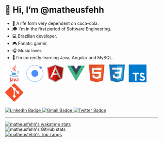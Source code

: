 
# 👋 Hi, I’m @matheusfehh


- 🥤 A life form very dependent on coca-cola.
- 🎓 I'm in the first period of Software Engineering.
- 💻 Brazilian developer. 
- 🎮 Fanatic gamer.
- 🎧 Music lover.
- 🌱 I’m currently learning Java, Angular and MySQL.

<div>
    <img src="https://github.com/devicons/devicon/blob/master/icons/java/java-original-wordmark.svg"    title="Java" alt="Java" width="60" height="60"/>&nbsp;
    <img src="https://github.com/devicons/devicon/blob/master/icons/ionic/ionic-original.svg"    title="Ionic" alt="Ionic" width="auto" height="60"/>&nbsp;
    <img src="https://github.com/devicons/devicon/blob/master/icons/angularjs/angularjs-original.svg"    title="Angular" alt="Angular" width="auto" height="60"/>&nbsp;
    <img src="https://github.com/devicons/devicon/blob/master/icons/vuejs/vuejs-original.svg" title="VueJS" alt="VueJS" width="60" height="60"/>&nbsp;
    <img src="https://github.com/devicons/devicon/blob/master/icons/html5/html5-original.svg"   title="HTML5" alt="HTML" width="60" height="60"/>&nbsp;
    <img src="https://github.com/devicons/devicon/blob/master/icons/css3/css3-original.svg"   title="CSS3" alt="CSS" width="60" height="60"/>&nbsp;
    <img src="https://github.com/devicons/devicon/blob/master/icons/typescript/typescript-original.svg" title="TypeScript" alt="TypeScript" width="60" height="60"/>&nbsp;
    <img src="https://github.com/devicons/devicon/blob/master/icons/git/git-original.svg" title="Git" alt="Git" width="60" height="60"/>&nbsp;
</div>

<br>

<div id="badges">
    <a href = "https://www.linkedin.com/in/matheus-pronhow-8a66ab1b0/">
        <img src="https://img.shields.io/badge/LinkedIn-blue?style=for-the-badge&logo=linkedin&logoColor=white" alt="LinkedIn Badge"/>
    </a>
    <a href = "mailto:matheusfehhpronhow@gmail.com">
        <img src="https://img.shields.io/badge/Gmail-D14836?style=for-the-badge&logo=gmail&logoColor=white" alt="Gmail Badge"/>
    </a>
    <a href = "https://twitter.com/devmatheusfehh">
        <img src="https://img.shields.io/badge/Twitter-blue?style=for-the-badge&logo=twitter&logoColor=white" alt="Twitter Badge"/>
    </a>
</div>

---
[![matheusfehh's wakatime stats](https://github-readme-stats.vercel.app/api/wakatime?username=matheusfehh&theme=tokyonight)](https://github.com/matheusfehh/github-readme-stats)
<br>
![matheusfehh's GitHub stats](https://github-readme-stats.vercel.app/api?username=matheusfehh&hide=contribs&show_icons=true&theme=tokyonight)
<br>
[![matheusfehh's Top Langs](https://github-readme-stats.vercel.app/api/top-langs/?username=matheusfehh&langs_count=8&layout=compact&theme=tokyonight)](https://github.com/matheusfehh/github-readme-stats)
